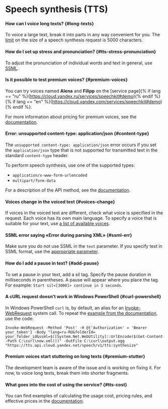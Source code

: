 # Speech synthesis (TTS)

#### How can I voice long texts? {#long-texts}

To voice a large text, break it into parts in any way convenient for you.
The [limit](../../speechkit/concepts/limits.md#speechkit-limits) on the size of a speech synthesis request is 5000 characters.

#### How do I set up stress and pronunciation? {#tts-stress-pronunciation}

To adjust the pronunciation of individual words and text in general, use [SSML](../../speechkit/tts/ssml.md).

#### Is it possible to test premium voices? {#premium-voices}

You can try voices named **Alena** and **Filipp** on the [service page]{% if lang == "ru" %}(https://cloud.yandex.ru/services/speechkit#demo){% endif %}{% if lang == "en" %}(https://cloud.yandex.com/services/speechkit#demo){% endif %}.

For more information about pricing for premium voices, see the [documentation](../../speechkit/pricing.md#prices).

#### Error: unsupported content-type: application/json {#content-type}

The `unsupported content-type: application/json` error occurs if you set the `application/json` type that is not supported for transmitted text in the standard `content-type` header.

To perform speech synthesis, use one of the supported types:
* `application/x-www-form-urlencoded`
* `multipart/form-data`

For a description of the API method, see the [documentation](../../speechkit/tts/request.md).

#### Voices change in the voiced text {#voices-change}

If voices in the voiced text are different, check what voice is specified in the request. Each voice has its own main language. To specify a voice that is suitable for your text, use [a list of available voices](../../speechkit/tts/voices.md).

#### SSML error saying «Error during parsing XML» {#ssml-err}

Make sure you do not use SSML in the `text` parameter. If you specify text in SSML format, use the [appropriate parameter](../../speechkit/tts/request.md#body_params).

#### How do I add a pause in text? {#add-pause}

To set a pause in your text, add a sil tag. Specify the pause duration in milliseconds in parentheses. A pause will appear where you place the tag. For example: `Start sil<[3000]> continue in 3 seconds`.

#### A cURL request doesn't work in Windows PowerShell {#curl-powershell}

In Windows PowerShell `curl` is, by default, an alias for an [Invoke-WebRequest](https://docs.microsoft.com/en-us/powershell/module/microsoft.powershell.utility/invoke-webrequest) system call. To repeat the [example from the documentation](../../speechkit/tts/request.md#ssml), use the code:

`Invoke-WebRequest -Method 'Post' -H @{'Authorization' = 'Bearer your_token'} -Body "lang=ru-RU&folderId= your_folder_id&ssml=$([System.Net.WebUtility]::UrlEncode($(Get-Content -Path C:\curl\new.xml)))" -OutFile C:\curl\output.ogg "https://tts.api.cloud.yandex.net/speech/v1/tts:synthesize"`

#### Premium voices start stuttering on long texts {#premium-stutter}

The development team is aware of the issue and is working on fixing it. For now, to voice long texts, break them into shorter fragments.

#### What goes into the cost of using the service? {#tts-cost}

You can find examples of calculating the usage cost, pricing rules, and effective prices in the [documentation](../../speechkit/pricing.md).
